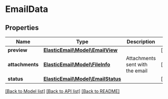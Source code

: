 # EmailData

## Properties
Name | Type | Description | Notes
------------ | ------------- | ------------- | -------------
**preview** | [**ElasticEmail\Model\EmailView**](EmailView.md) |  | [optional] 
**attachments** | [**ElasticEmail\Model\FileInfo**](FileInfo.md) | Attachments sent with the email | [optional] 
**status** | [**ElasticEmail\Model\EmailStatus**](EmailStatus.md) |  | [optional] 

[[Back to Model list]](../README.md#documentation-for-models) [[Back to API list]](../README.md#documentation-for-api-endpoints) [[Back to README]](../README.md)


